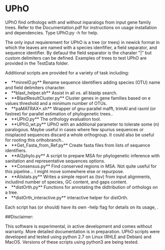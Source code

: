 # UPhO

UPhO find orthologs with and without inparalogs from input gene family trees. Refer to the Documentation.pdf for instructions on usage installation and dependencies. Type UPhO.py -h for help.

The only input requierement for UPhO is a tree (or trees) in newick format in which the leaves are named with a species idenfifier, a field separator, and sequence identifier. By defauul the field separator is the charater "|"  but custom delimiters can be defined. Examples of trees to test UPhO are provided in the TestData folder.

Additional scripts are provided for a variety of task including:

<li>**minreID.py**  Rename sequence identifiers adding species (OTU) name and field delimiters character.
<li>**blast_helper.sh** Assist in  all vs. all blastp search.
<li>**BlastResultCluster.py** Cluster genes in gene families based on e values threshold and a minimum number of OTUs.
<li>**paMATRAX+.sh** Wrapper of gnu-parallel mafft, trimAl and raxml (or fastree) for parallel estimation of phylogenetic trees..
<li>**UPhO.py** The orthology evaluation tool.
<li>**UPhO_wt.py** UPhO with an additional parameter to tolerate some (n) paralogous. Maybe useful in cases where few spurius sequences or misplaced sequences  discard  a whole orthogroup. It could also be useful for rooting this orthobranch.. 
<li>**Get_Fasta_from_Ref.py** Create fasta files from lists of sequence identifiers.
<li>**Al2phylo.py** A script to prepare MSA for phylogenetic inference with sanitation and representative sequences options.
<li>**Consensus.py**  Find conserved regions in MSA. Not quite useful for this pipeline... I might move somewhere else or repurpose.
<li> **Alistats.py**  Writes a simple report as (tsv) from input alignments, includind number of species, GC content, and gaps content. 
<li>**distOrth.py** Functions for annotating the didtribution of orthologs on a tree.
<li>**distOrth_interactive.py** interactive helper for distOrth.

Each script has  (or should) have its own  -help flag for details on its usage, .

##Disclaimer:

This software is experimental, in active development and comes without warranty. More detailed documentation is in preparation.
UPhO scripts were developed and tested using python 2.7 on Linux (RHLE and Debian) and MacOS. Versions of these scripts using python3 are being tested.
